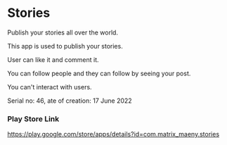 # Stories
Publish your stories all over the world.

This app is used to publish your stories.

User can like it and comment it.

You can follow people and they can follow by seeing your post.

You can't interact with users.

Serial no: 46, ate of creation: 17 June 2022

### Play Store Link
   https://play.google.com/store/apps/details?id=com.matrix_maeny.stories
